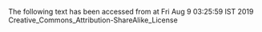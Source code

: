 The following text has been accessed from at Fri Aug 9 03:25:59 IST 2019
Creative_Commons_Attribution-ShareAlike_License
